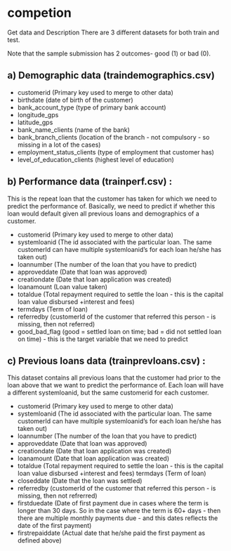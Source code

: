 # competion
Get data and Description
There are 3 different datasets for both train and test.

Note that the sample submission has 2 outcomes- good (1) or bad (0).

## a) Demographic data (traindemographics.csv)

* customerid (Primary key used to merge to other data) 
* birthdate (date of birth of the customer) 
* bank_account_type (type of primary bank account)  
* longitude_gps  
* latitude_gps  
* bank_name_clients (name of the bank)  
* bank_branch_clients (location of the branch - not compulsory - so missing in a lot of the cases)  
* employment_status_clients (type of employment that customer has)  
* level_of_education_clients (highest level of education)  
## b) Performance data (trainperf.csv) : 
This is the repeat loan that the customer has taken for which we need to predict the performance of. Basically, we need to predict if whether this loan would default given all previous loans and demographics of a customer.   

* customerid (Primary key used to merge to other data)   
* systemloanid (The id associated with the particular loan. The same customerId can have multiple systemloanid’s for each loan he/she has taken out)  
* loannumber (The number of the loan that you have to predict)  
* approveddate (Date that loan was approved)  
* creationdate (Date that loan application was created)  
* loanamount (Loan value taken)   
* totaldue (Total repayment required to settle the loan - this is the capital loan value disbursed +interest and fees)  
* termdays (Term of loan)   
* referredby (customerId of the customer that referred this person - is missing, then not referred)  
* good_bad_flag (good = settled loan on time; bad = did not settled loan on time) - this is the target variable that we need to predict   
## c) Previous loans data (trainprevloans.csv) : 
This dataset contains all previous loans that the customer had prior to the loan above that we want to predict the performance of. Each loan will have a different systemloanid, but the same customerid for each customer.    

* customerid (Primary key used to merge to other data)   
* systemloanid (The id associated with the particular loan. The same customerId can have multiple systemloanid’s for each loan he/she has taken out)   
* loannumber (The number of the loan that you have to predict)   
* approveddate (Date that loan was approved)  
* creationdate (Date that loan application was created)   
* loanamount (Date that loan application was created)   
* totaldue (Total repayment required to settle the loan - this is the capital loan value disbursed +interest and fees) termdays (Term of loan)  
* closeddate (Date that the loan was settled)   
* referredby (customerId of the customer that referred this person - is missing, then not refrerred)    
* firstduedate (Date of first payment due in cases where the term is longer than 30 days. So in the case where the term is 60+ days - then there are multiple monthly payments due - and this dates reflects the date of the first payment)   
* firstrepaiddate (Actual date that he/she paid the first payment as defined above)
